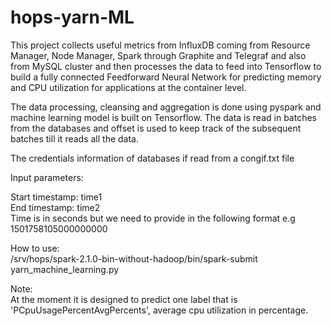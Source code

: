 # hops-yarn-ML

This project collects useful metrics from InfluxDB coming from Resource Manager, Node Manager, Spark through Graphite and Telegraf and also from MySQL cluster and then processes the data to feed into Tensorflow to build a fully connected Feedforward Neural Network for predicting memory and CPU utilization for applications at the container level.

The data processing, cleansing and aggregation is done using pyspark and machine learning model is built on Tensorflow. The data is read in batches from the databases and offset is used to keep track of the subsequent batches till it reads all the data.

The credentials information of databases if read from a congif.txt file


Input parameters:

Start timestamp: time1 <br />
End timestamp:        time2 <br />
Time is in seconds but we need to provide in the following format e.g 1501758105000000000

How to use: <br />
/srv/hops/spark-2.1.0-bin-without-hadoop/bin/spark-submit yarn_machine_learning.py

Note: <br />
At the moment it is designed to predict one label that is 'PCpuUsagePercentAvgPercents', average cpu utilization in percentage. 
